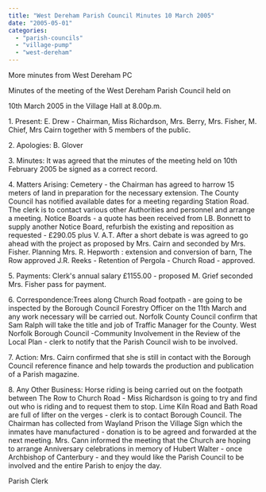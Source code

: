 ```yaml
---
title: "West Dereham Parish Council Minutes 10 March 2005"
date: "2005-05-01"
categories: 
  - "parish-councils"
  - "village-pump"
  - "west-dereham"
---
```


More minutes from West Dereham PC

Minutes of the meeting of the West Dereham Parish Council held on

10th March 2005 in the Village Hall at 8.00p.m.

1\. Present: E. Drew - Chairman, Miss Richardson, Mrs. Berry, Mrs. Fisher, M. Chief, Mrs Cairn together with 5 members of the public.

2\. Apologies: B. Glover

3\. Minutes: It was agreed that the minutes of the meeting held on 10th February 2005 be signed as a correct record.

4\. Matters Arising: Cemetery - the Chairman has agreed to harrow 15 meters of land in preparation for the necessary extension. The County Council has notified available dates for a meeting regarding Station Road. The clerk is to contact various other Authorities and personnel and arrange a meeting. Notice Boards - a quote has been received from LB. Bonnett to supply another Notice Board, refurbish the existing and reposition as requested - £290.05 plus V. A.T. After a short debate is was agreed to go ahead with the project as proposed by Mrs. Cairn and seconded by Mrs. Fisher. Planning Mrs. R. Hepworth : extension and conversion of barn, The Row approved J.R. Reeks - Retention of Pergola - Church Road - approved.

5\. Payments: Clerk's annual salary £1155.00 - proposed M. Grief seconded Mrs. Fisher pass for payment.

6\. Correspondence:Trees along Church Road footpath - are going to be inspected by the Borough Council Forestry Officer on the 11th March and any work necessary will be carried out. Norfolk County Council confirm that Sam Ralph will take the title and job of Traffic Manager for the County. West Norfolk Borough Council -Community Involvement in the Review of the Local Plan - clerk to notify that the Parish Council wish to be involved.

7\. Action: Mrs. Cairn confirmed that she is still in contact with the Borough Council reference finance and help towards the production and publication of a Parish magazine.

8\. Any Other Business: Horse riding is being carried out on the footpath between The Row to Church Road - Miss Richardson is going to try and find out who is riding and to request them to stop. Lime Kiln Road and Bath Road are full of lifter on the verges - clerk is to contact Borough Council. The Chairman has collected from Wayland Prison the Village Sign which the inmates have manufactured - donation is to be agreed and forwarded at the next meeting. Mrs. Cann informed the meeting that the Church are hoping to arrange Anniversary celebrations in memory of Hubert Walter - once Archbishop of Canterbury - and they would like the Parish Council to be involved and the entire Parish to enjoy the day.

Parish Clerk
